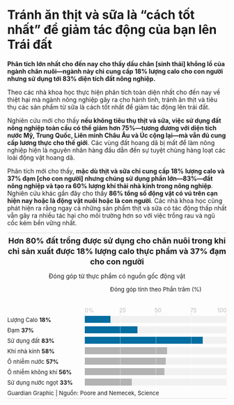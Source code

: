# Tránh ăn thịt và sữa là “cách tốt nhất” để giảm tác động của bạn lên Trái đất

**Phân tích lớn nhất cho đến nay cho thấy dấu chân [sinh thái] khổng lồ của ngành chăn nuôi&mdash;ngành này chỉ cung cấp 18% lượng calo cho con người nhưng sử dụng tới 83% diện tích đất nông nghiệp.**

Theo các nhà khoa học thực hiện phân tích toàn diện nhất cho đến nay về thiệt hại mà ngành nông nghiệp gây ra cho hành tinh, tránh ăn thịt và tiêu thụ các sản phẩm từ sữa là cách tốt nhất để giảm tác động lên trái đất.

Nghiên cứu mới cho thấy **nếu không tiêu thụ thịt và sữa, việc sử dụng đất nông nghiệp toàn cầu có thể giảm hơn 75%&mdash;tương đương với diện tích nước Mỹ, Trung Quốc, Liên minh Châu Âu và Úc cộng lại&mdash;mà vẫn đủ cung cấp lương thực cho thế giới**. Các vùng đất hoang dã bị mất để làm nông nghiệp hiện là nguyên nhân hàng đầu dẫn đến sự tuyệt chủng hàng loạt các loài động vật hoang dã.

Phân tích mới cho thấy, **mặc dù thịt và sữa chỉ cung cấp 18% lượng calo và 37% đạm [cho con người] nhưng chúng sử dụng phần lớn&mdash;83%&mdash;đất nông nghiệp và tạo ra 60% lượng khí thải nhà kính trong nông nghiệp**. Nghiên cứu khác gần đây cho thấy **86% tổng số động vật có vú trên cạn hiện nay hoặc là động vật nuôi hoặc là con người**. Các nhà khoa học cũng phát hiện ra rằng ngay cả những sản phẩm thịt và sữa có tác động thấp nhất vẫn gây ra nhiều tác hại cho môi trường hơn so với việc trồng rau và ngũ cốc kém bền vững nhất.

<div>
<html><head>
<meta http-equiv="content-type" content="text/html; charset=UTF-8">
    <meta charset="utf-8">
    <style>
      .f-bar {
        color: #f1f1f1; /* n-5 */
        text-align: right;
        line-height: 16px;
        min-width: 2px;
        white-space: nowrap;
        overflow-x: hidden;
      }
      /* html { -webkit-font-smoothing: antialiased; }
      .d-n { display: none; } */
      /* TOTHINK: style or inline */
      .graph {
        color: var(--md-default-fg-color--light); /*n-2*/
        font-size: 13px;
        -webkit-font-smoothing: antialiased;
        border-top: 1px solid rgb(220, 220, 220);
        border-bottom: 1px solid rgb(220, 220, 220);
        padding: 6px 0 4px 0;
      }
      .chart {
        position: relative;
      }
      .headline {
        color: var(--md-default-fg-color--light);
        font-size: 18px;
        line-height: 24px;
        margin-bottom: 12px;
      }
      .standfirst {
        font-size: 14px;
        line-height: 18px;
        margin-top: 12px;
        margin-bottom: 12px;
        font-weight: 400;
      }
      .legend {
        line-height: 18px;
        margin-bottom: 24px;
      }
      .legend-item {
        white-space: nowrap;
        display: inline-block;
        margin-right: 12px;
        position: relative;
      }
      .legend-color {
        position: absolute;
        top: 1px;
        display: inline-block;
        width: 6px;
        height: 12px;
        margin-right: 4px;
        border-radius: 2px;
      }
      .legend-label {
        margin-left: 10px;
      }
      .axis-x,
      .axis-y {
        color: #bdbdbd; /* n-3 */
      }
      .axis-top-text {
        white-space: nowrap;
      }
      .label {
        color: var(--md-default-fg-color--light);
        line-height: 18px;
        vertical-align: top;
      }
      .label-x {
        font-size: 12px;
      }
      .label-x span {
        word-break: break-word
      }
      /* end of TOTHINK */
      /* for iOS safari mobile */
      body { -webkit-text-size-adjust: 100%; }
    </style>
  </head>
    <body><div class="graph js-graph" style="width: 100%;"><header class="header"><div class="headline"><span data-offset-key="2pui6-0-0" style="font-weight: bold;"><span data-text="true">Hơn 80% đất trồng được sử dụng cho chăn nuôi trong khi chỉ sản xuất được 18% lượng calo thực phẩm và 37% đạm cho con người</span></span></div><div class="standfirst d-n"><span data-offset-key="e7oj8-0-0"><span data-text="true">Đóng góp từ thực phẩm có nguồn gốc động vật</span></span></div><div class="legend" style="margin-left: 178px;"><span data-offset-key="ccpfi-0-0"><span data-text="true">Đóng góp tính theo Phần trăm (%)</span></span></div></header><div data-id="bar100" data-res-y="true" class="chart js-chart" style="margin-top: 24px; margin-bottom: 0px; padding-bottom: 1px;"><!-- react-empty: 227 --><div class="axis-x" data-x-bottom="false" data-y-indent="0" data-l-indent="0" data-r-indent="0" style="position: absolute; top: -30px; right: 1px; width: calc(100% - 179px); margin-right: 0px;"><div class="axis-x-tick" style="position: absolute; top: 24px; left: calc(0% + 0px); width: 1px; height: 5px; background-color: rgb(220, 220, 220);"></div><div class="axis-x-tick" style="position: absolute; top: 24px; left: calc(25% + 0px); width: 1px; height: 5px; background-color: rgb(220, 220, 220);"></div><div class="axis-x-tick" style="position: absolute; top: 24px; left: calc(50% + 0px); width: 1px; height: 5px; background-color: rgb(220, 220, 220);"></div><div class="axis-x-tick" style="position: absolute; top: 24px; left: calc(75% + 0px); width: 1px; height: 5px; background-color: rgb(220, 220, 220);"></div><div class="axis-x-tick" style="position: absolute; top: 24px; left: calc(100% + 0px); width: 1px; height: 5px; background-color: rgb(220, 220, 220);"></div><div class="axis-x-text axis-top-text" style="position: absolute; top: 8px; left: 0px; width: 18px; line-height: 14px; padding-top: 2px; text-align: left; background-color: transparent;"><span data-offset-key="1dlvr-0-0"><span data-text="true">0%</span></span></div><div class="axis-x-text axis-top-text" style="position: absolute; top: 8px; left: 24.2396%; width: 16px; line-height: 14px; padding-top: 2px; text-align: center; background-color: transparent;"><span data-offset-key="q7vg-0-0"><span data-text="true">25</span></span></div><div class="axis-x-text axis-top-text" style="position: absolute; top: 8px; left: 49.3088%; width: 16px; line-height: 14px; padding-top: 2px; text-align: center; background-color: transparent;"><span data-offset-key="191te-0-0"><span data-text="true">50</span></span></div><div class="axis-x-text axis-top-text" style="position: absolute; top: 8px; left: 74.2857%; width: 16px; line-height: 14px; padding-top: 2px; text-align: center; background-color: transparent;"><span data-offset-key="dl0df-0-0"><span data-text="true">75</span></span></div><div class="axis-x-text axis-top-text" style="position: absolute; top: 8px; left: auto; width: 23px; line-height: 14px; padding-top: 2px; text-align: right; background-color: transparent; right: -1px;"><span data-offset-key="5igl-0-0"><span data-text="true">100</span></span></div></div><div class="canvas"><div class="row" style="height: 24px;"><div class="label" style="display: inline-block; width: 178px;"><span data-offset-key="8273e-0-0"><span data-text="true">Lượng Calo </span></span><span data-offset-key="8273e-0-1" style="font-weight: bold;"><span data-text="true">18%</span></span></div><div class="group" style="display: inline-block; width: calc(100% - 178px); position: relative;"><div class="grid" style="position: relative; margin-left: 0px; margin-right: 1px;"><div style="position: absolute; left: 0%; top: 0px; width: 1px; height: 20px; background-color: transparent;"></div><div style="position: absolute; left: 25%; top: 0px; width: 1px; height: 20px; background-color: rgba(255, 255, 255, 0.5);"></div><div style="position: absolute; left: 50%; top: 0px; width: 1px; height: 20px; background-color: rgba(255, 255, 255, 0.5);"></div><div style="position: absolute; left: 75%; top: 0px; width: 1px; height: 20px; background-color: rgba(255, 255, 255, 0.5);"></div><div style="position: absolute; left: 100%; top: 0px; width: 1px; height: 20px; background-color: transparent;"></div></div><div class="bars" style="height: 16px; margin-bottom: 8px; background-color: rgb(241, 241, 241);"><div class="bar f-bar b00 c-d c0" title="18%" contenteditable="false" style="width: 18%; height: 16px; background-color: rgb(4, 109, 161); margin-bottom: 0px;"></div></div></div></div><div class="row" style="height: 24px;"><div class="label" style="display: inline-block; width: 178px;"><span data-offset-key="2isnn-0-0"><span data-text="true">Đạm </span></span><span data-offset-key="2isnn-0-1" style="font-weight: bold;"><span data-text="true">37%</span></span></div><div class="group" style="display: inline-block; width: calc(100% - 178px); position: relative;"><div class="grid" style="position: relative; margin-left: 0px; margin-right: 1px;"><div style="position: absolute; left: 0%; top: 0px; width: 1px; height: 20px; background-color: transparent;"></div><div style="position: absolute; left: 25%; top: 0px; width: 1px; height: 20px; background-color: rgba(255, 255, 255, 0.5);"></div><div style="position: absolute; left: 50%; top: 0px; width: 1px; height: 20px; background-color: rgba(255, 255, 255, 0.5);"></div><div style="position: absolute; left: 75%; top: 0px; width: 1px; height: 20px; background-color: rgba(255, 255, 255, 0.5);"></div><div style="position: absolute; left: 100%; top: 0px; width: 1px; height: 20px; background-color: transparent;"></div></div><div class="bars" style="height: 16px; margin-bottom: 8px; background-color: rgb(241, 241, 241);"><div class="bar f-bar b10 c-d c1" title="37%" contenteditable="false" style="width: 37%; height: 16px; background-color: rgb(4, 109, 161); margin-bottom: 0px;"></div></div></div></div><div class="row" style="height: 24px;"><div class="label" style="display: inline-block; width: 178px;"><span data-offset-key="abv2t-0-0"><span data-text="true">Sử dụng đất </span></span><span data-offset-key="abv2t-0-1" style="font-weight: bold;"><span data-text="true">83%</span></span></div><div class="group" style="display: inline-block; width: calc(100% - 178px); position: relative;"><div class="grid" style="position: relative; margin-left: 0px; margin-right: 1px;"><div style="position: absolute; left: 0%; top: 0px; width: 1px; height: 20px; background-color: transparent;"></div><div style="position: absolute; left: 25%; top: 0px; width: 1px; height: 20px; background-color: rgba(255, 255, 255, 0.5);"></div><div style="position: absolute; left: 50%; top: 0px; width: 1px; height: 20px; background-color: rgba(255, 255, 255, 0.5);"></div><div style="position: absolute; left: 75%; top: 0px; width: 1px; height: 20px; background-color: rgba(255, 255, 255, 0.5);"></div><div style="position: absolute; left: 100%; top: 0px; width: 1px; height: 20px; background-color: transparent;"></div></div><div class="bars" style="height: 16px; margin-bottom: 8px; background-color: rgb(241, 241, 241);"><div class="bar f-bar b20 c-d c2" title="83%" contenteditable="false" style="width: 83%; height: 16px; background-color: rgb(4, 109, 161); margin-bottom: 0px;"></div></div></div></div><div class="row" style="height: 24px;"><div class="label" style="display: inline-block; width: 178px;"><span data-offset-key="amt04-0-0"><span data-text="true">Khí nhà kính </span></span><span data-offset-key="amt04-0-1" style="font-weight: bold;"><span data-text="true">58%</span></span></div><div class="group" style="display: inline-block; width: calc(100% - 178px); position: relative;"><div class="grid" style="position: relative; margin-left: 0px; margin-right: 1px;"><div style="position: absolute; left: 0%; top: 0px; width: 1px; height: 20px; background-color: transparent;"></div><div style="position: absolute; left: 25%; top: 0px; width: 1px; height: 20px; background-color: rgba(255, 255, 255, 0.5);"></div><div style="position: absolute; left: 50%; top: 0px; width: 1px; height: 20px; background-color: rgba(255, 255, 255, 0.5);"></div><div style="position: absolute; left: 75%; top: 0px; width: 1px; height: 20px; background-color: rgba(255, 255, 255, 0.5);"></div><div style="position: absolute; left: 100%; top: 0px; width: 1px; height: 20px; background-color: transparent;"></div></div><div class="bars" style="height: 16px; margin-bottom: 8px; background-color: rgb(241, 241, 241);"><div class="bar f-bar b30 c-d c3" title="58%" contenteditable="false" style="width: 58%; height: 16px; background-color: rgb(179, 179, 180); margin-bottom: 0px;"></div></div></div></div><div class="row" style="height: 24px;"><div class="label" style="display: inline-block; width: 178px;"><span data-offset-key="91lpb-0-0"><span data-text="true">Ô nhiễm nước </span></span><span data-offset-key="91lpb-0-1" style="font-weight: bold;"><span data-text="true">57%</span></span></div><div class="group" style="display: inline-block; width: calc(100% - 178px); position: relative;"><div class="grid" style="position: relative; margin-left: 0px; margin-right: 1px;"><div style="position: absolute; left: 0%; top: 0px; width: 1px; height: 20px; background-color: transparent;"></div><div style="position: absolute; left: 25%; top: 0px; width: 1px; height: 20px; background-color: rgba(255, 255, 255, 0.5);"></div><div style="position: absolute; left: 50%; top: 0px; width: 1px; height: 20px; background-color: rgba(255, 255, 255, 0.5);"></div><div style="position: absolute; left: 75%; top: 0px; width: 1px; height: 20px; background-color: rgba(255, 255, 255, 0.5);"></div><div style="position: absolute; left: 100%; top: 0px; width: 1px; height: 20px; background-color: transparent;"></div></div><div class="bars" style="height: 16px; margin-bottom: 8px; background-color: rgb(241, 241, 241);"><div class="bar f-bar b40 c-d c4" title="57%" contenteditable="false" style="width: 57%; height: 16px; background-color: rgb(179, 179, 180); margin-bottom: 0px;"></div></div></div></div><div class="row" style="height: 24px;"><div class="label" style="display: inline-block; width: 178px;"><span data-offset-key="frvtf-0-0"><span data-text="true">Ô nhiễm không khí </span></span><span data-offset-key="frvtf-0-1" style="font-weight: bold;"><span data-text="true">56%</span></span></div><div class="group" style="display: inline-block; width: calc(100% - 178px); position: relative;"><div class="grid" style="position: relative; margin-left: 0px; margin-right: 1px;"><div style="position: absolute; left: 0%; top: 0px; width: 1px; height: 20px; background-color: transparent;"></div><div style="position: absolute; left: 25%; top: 0px; width: 1px; height: 20px; background-color: rgba(255, 255, 255, 0.5);"></div><div style="position: absolute; left: 50%; top: 0px; width: 1px; height: 20px; background-color: rgba(255, 255, 255, 0.5);"></div><div style="position: absolute; left: 75%; top: 0px; width: 1px; height: 20px; background-color: rgba(255, 255, 255, 0.5);"></div><div style="position: absolute; left: 100%; top: 0px; width: 1px; height: 20px; background-color: transparent;"></div></div><div class="bars" style="height: 16px; margin-bottom: 8px; background-color: rgb(241, 241, 241);"><div class="bar f-bar b50 c-d c5" title="56%" contenteditable="false" style="width: 56%; height: 16px; background-color: rgb(179, 179, 180); margin-bottom: 0px;"></div></div></div></div><div class="row" style="height: 24px;"><div class="label" style="display: inline-block; width: 178px;"><span data-offset-key="qd2h-0-0"><span data-text="true">Sử dụng nước ngọt </span></span><span data-offset-key="qd2h-0-1" style="font-weight: bold;"><span data-text="true">33%</span></span></div><div class="group" style="display: inline-block; width: calc(100% - 178px); position: relative;"><div class="grid" style="position: relative; margin-left: 0px; margin-right: 1px;"><div style="position: absolute; left: 0%; top: 0px; width: 1px; height: 20px; background-color: transparent;"></div><div style="position: absolute; left: 25%; top: 0px; width: 1px; height: 20px; background-color: rgba(255, 255, 255, 0.5);"></div><div style="position: absolute; left: 50%; top: 0px; width: 1px; height: 20px; background-color: rgba(255, 255, 255, 0.5);"></div><div style="position: absolute; left: 75%; top: 0px; width: 1px; height: 20px; background-color: rgba(255, 255, 255, 0.5);"></div><div style="position: absolute; left: 100%; top: 0px; width: 1px; height: 20px; background-color: transparent;"></div></div><div class="bars" style="height: 16px; margin-bottom: 8px; background-color: rgb(241, 241, 241);"><div class="bar f-bar b60 c-d c6" title="33%" contenteditable="false" style="width: 33%; height: 16px; background-color: rgb(179, 179, 180); margin-bottom: 0px;"></div></div></div></div></div><!-- react-empty: 385 --></div><footer class=""><span data-offset-key="6uc6u-0-0"><span data-text="true">Guardian Graphic | Nguồn: Poore and Nemecek, Science</span></span></footer><span class="test js-test-res"></span></div>
    <script>
      var elChart = document.querySelector(".js-chart")
      var elAxisX = document.querySelector(".axis-x")
      var elsText = elAxisX ? elAxisX.querySelectorAll(".axis-x-text") : []
      var indentL = elAxisX ? parseInt(elAxisX.dataset.lIndent, 10) : 0
      var extendR = elAxisX ? parseInt(elAxisX.dataset.rIndent, 10) : 0
      var isBarBased = elChart.getAttribute("data-id").toLowerCase().indexOf("bar") > -1
      // responsive
      function responsive() {
        updateYLabelWidths()      // 3
        updateXAxisTextPosition() // 4
        updateChartHeight()       // 5
      }
      responsive()
      // handle event
      var timeout = null
      window.addEventListener('resize', function(evt) {
        if (timeout) window.clearTimeout(timeout)
        timeout = window.setTimeout(function() {
          responsive()
          timeout = null
        }, 200)
      });
      function updateYLabelWidths() {
        if (elChart.getAttribute("data-res-y") === "false") return
    
        const elRows = [...elChart.querySelectorAll(".row")]
        const elGroups = [...elChart.querySelectorAll(".group")]
        const elLegend = document.querySelector(".legend")
        const labelWidth = elChart.querySelector(".label").offsetWidth
        const chartWidth = elChart.offsetWidth
        const isInline = labelWidth <= chartWidth/3

        elRows.forEach(el => {
          el.style.height = isInline ? "24px" : "auto"
        })
        elGroups.forEach(el => {
          el.style.width = isInline ? "calc(" + 100 + "% - " + labelWidth + "px)" : "100%"
          el.style.display = isInline ? "inline-block" : "block"
        })

        elAxisX.style.width = "calc(100% - " + ((isInline ? labelWidth : 0) + indentL + extendR + 1) + "px)"
        elLegend.style.marginLeft = isInline ? labelWidth + "px" : 0
      }

      /* 4. x axis text position update */
      function updateXAxisTextPosition() {
        if (!elAxisX) return

        var elsTick = elAxisX.querySelectorAll(".axis-x-tick")
        var elTest = document.querySelector(".js-test-res")

        // a. default width / left
        var axisXWidth = elAxisX.offsetWidth
        var maxWidth = elsTick[1].offsetLeft - elsTick[0].offsetLeft
        var txtWidths = [].slice.call(elsText).map((el, i) => {
          elTest.textContent = el.textContent
          var txtWidth = elTest.offsetWidth + 2
          var resWidth = Math.min(txtWidth, maxWidth)
          el.style.width = resWidth + "px"
          el.style.left = (elsTick[i].offsetLeft - resWidth / 2) * 100 / axisXWidth + "%"
          el.style.textAlign = "center"
          return txtWidth
        })
        elTest.textContent = ""

        // b. adjust width if multi lines
        var isMultiLine = txtWidths.find(w => w > maxWidth)
        if (isMultiLine) {
          [].slice.call(elsText).forEach((el, i) => {
            var txtWidth = el.querySelector("span").offsetWidth + 1
            var resWidth = Math.min(txtWidth, maxWidth)
            el.style.width = resWidth + "px"
            el.style.left = (elsTick[i].offsetLeft - resWidth / 2) * 100 / axisXWidth + "%"
          })
        }

        // c. adjust two ends if out of frame
        var iLast = elsTick.length - 1
        var indent = parseInt(elAxisX.dataset.yIndent, 10) + indentL
        var textStrLeft = (indent + elsTick[0].offsetLeft) - elsText[0].offsetWidth / 2
        var textEndRight = (axisXWidth + extendR - elsTick[iLast].offsetLeft) - elsText[iLast].offsetWidth / 2
        if (textStrLeft < 0) {
          elsText[0].style.left = ((isBarBased ? 0 : 1) - indent) + "px"
          elsText[0].style.textAlign = "left"
        }
        if (textEndRight < 0) {
          elsText[iLast].style.left = "auto"
          elsText[iLast].style.right = (-1) - extendR + "px"
          elsText[iLast].style.textAlign = "right"
        }
      }

      /* chart height update */
      function updateChartHeight() {
        var elsLabel = document.querySelectorAll(".label-x .label")
        var isAxisXBottom = elAxisX ? (elAxisX.dataset.xBottom==="true") : false
        if (isAxisXBottom || elsLabel.length > 0) {
          var elsAll = [].slice.call(elsText).concat([].slice.call(elsLabel))
          var heights = elsAll.map(el => Math.ceil(el.offsetHeight))
          var maxHeight = Math.max.apply(null, heights)
          elChart.style.marginBottom = (maxHeight + 14) + "px"
        }
      }
    </script>
</body></html>
</div>

Nghiên cứu được công bố trên tạp chí Science đã tạo ra một bộ dữ liệu khổng lồ dựa trên gần 40.000 trang trại ở 119 quốc gia và bao gồm 40 sản phẩm thực phẩm chiếm 90% tổng lượng thức ăn được tiêu thụ. Nó đã đánh giá tác động đầy đủ của những loại thực phẩm này, từ trang trại đến bàn ăn, đối với việc sử dụng đất, phát thải gây biến đổi khí hậu, sử dụng nước ngọt và ô nhiễm nước (hiện tượng **phì dưỡng**, *eutrophication*) và **axit hóa** (*acidification*) đất.

Joseph Poore, tại Đại học Oxford, Vương quốc Anh, người đứng đầu nghiên cứu cho biết: “Chế độ ăn thuần thực vật có lẽ là cách tốt nhất để giảm tác động của bạn lên hành tinh Trái đất, [thông qua] không chỉ khí nhà kính mà còn cả [vấn đề] axit hóa toàn cầu, hiện tượng phì dưỡng, việc sử dụng đất và nước”. Ông nói: “Điều này [có tác động] lớn hơn nhiều so với việc cắt giảm các chuyến bay hay mua một chiếc ô tô điện”, vì những việc trên chỉ làm giảm lượng khí thải nhà kính.

“Nông nghiệp là một lĩnh vực có đầy đủ các vấn đề về môi trường”, ông nói. “Thực sự các sản phẩm từ động vật là nguyên nhân gây ra rất nhiều vấn đề trong số này. Tránh tiêu thụ các sản phẩm từ động vật mang lại lợi ích môi trường tốt hơn nhiều so với việc cố gắng mua thịt và sữa [được sản xuất] bền vững”.

Phân tích cũng cho thấy sự khác biệt lớn giữa các cách khác nhau để sản xuất cùng một loại thực phẩm. Ví dụ, bò thịt được nuôi trên đất bị phá rừng thải ra lượng khí nhà kính nhiều hơn 12 lần và sử dụng đất nhiều hơn 50 lần so với chăn thả trên đồng cỏ tự nhiên trù phú. Mặc dù vậy, việc so sánh thịt bò với đạm thực vật như đậu Hà Lan đã chỉ ra rất rõ ràng, ngay cả loại thịt bò có tác động thấp nhất cũng chịu trách nhiệm thải ra lượng khí nhà kính nhiều gấp 6 lần và sử dụng diện tích đất nhiều hơn gấp 36 lần.

<div>
<html><head>
<meta http-equiv="content-type" content="text/html; charset=UTF-8">
    <meta charset="utf-8">
    <style>
      .f-bar {
        color: #f1f1f1; /* n-5 */
        text-align: right;
        line-height: 16px;
        min-width: 2px;
        white-space: nowrap;
        overflow-x: hidden;
      }
      /* html { -webkit-font-smoothing: antialiased; }
      .d-n { display: none; } */
      /* TOTHINK: style or inline */
      .graph {
        color: var(--md-default-fg-color--light); /*n-2*/
        font-size: 13px;
        -webkit-font-smoothing: antialiased;
        border-top: 1px solid rgb(220, 220, 220);
        border-bottom: 1px solid rgb(220, 220, 220);
        padding: 6px 0 4px 0;
      }
      .chart {
        position: relative;
      }
      .headline {
        color: var(--md-default-fg-color--light);
        font-size: 18px;
        line-height: 24px;
        margin-bottom: 12px;
      }
      .standfirst {
        font-size: 14px;
        line-height: 18px;
        margin-top: 12px;
        margin-bottom: 12px;
        font-weight: 400;
      }
      .legend {
        line-height: 18px;
        margin-bottom: 24px;
      }
      .legend-item {
        white-space: nowrap;
        display: inline-block;
        margin-right: 12px;
        position: relative;
      }
      .legend-color {
        position: absolute;
        top: 1px;
        display: inline-block;
        width: 6px;
        height: 12px;
        margin-right: 4px;
        border-radius: 2px;
      }
      .legend-label {
        margin-left: 10px;
      }
      .axis-x,
      .axis-y {
        color: #bdbdbd; /* n-3 */
      }
      .axis-top-text {
        white-space: nowrap;
      }
      .label {
        color: var(--md-default-fg-color--light);
        line-height: 18px;
        vertical-align: top;
      }
      .label-x {
        font-size: 12px;
      }
      .label-x span {
        word-break: break-word
      }
      /* end of TOTHINK */
      /* for iOS safari mobile */
      body { -webkit-text-size-adjust: 100%; }
    </style>
    </head>
    <body><div class="graph js-graph" style="width: 100%;"><header class="header"><div class="headline"><span data-offset-key="5gkr7-0-0" style="font-weight: bold;"><span data-text="true">Thịt bò tạo ra 105kg khí nhà kính trong khi đậu phụ sản sinh ít hơn 3,5kg trên mỗi 100g đạm</span></span></div><div class="standfirst d-n"><span data-offset-key="dgc3b-0-0"><span data-text="true">Phạm vi khí thải nhà kính khi sản xuất 100g (tính theo kg) đạm</span></span></div><div class="legend" style="margin-left: 131px;"><div class="legend-item"><span class="legend-color" style="background-color: rgb(179, 179, 180);"></span><span class="legend-label"><span data-offset-key="beamb-0-0"><span data-text="true">10% thấp nhất</span></span></span></div><div class="legend-item"><span class="legend-color" style="background-color: rgb(4, 109, 161);"></span><span class="legend-label"><span data-offset-key="qai0-0-0"><span data-text="true">90% các trường hợp</span></span></span></div></div></header><div data-id="onBarDiffDots" data-res-y="true" class="chart js-chart" style="margin-top: 24px; margin-bottom: 0px; padding-bottom: 1px;"><!-- react-empty: 517 --><div class="axis-x" data-x-bottom="false" data-y-indent="0" data-l-indent="5" data-r-indent="5" style="position: absolute; top: -30px; right: 1px; width: calc(100% - 142px); margin-right: 5px;"><div class="axis-x-tick" style="position: absolute; top: 24px; left: calc(18.82% + 0px); width: 1px; height: 5px; background-color: rgb(220, 220, 220);"></div><div class="axis-x-tick" style="position: absolute; top: 24px; left: calc(37.92% + 0px); width: 1px; height: 5px; background-color: rgb(220, 220, 220);"></div><div class="axis-x-tick" style="position: absolute; top: 24px; left: calc(57.02% + 0px); width: 1px; height: 5px; background-color: rgb(220, 220, 220);"></div><div class="axis-x-tick" style="position: absolute; top: 24px; left: calc(76.12% + 0px); width: 1px; height: 5px; background-color: rgb(220, 220, 220);"></div><div class="axis-x-tick" style="position: absolute; top: 24px; left: calc(95.22% + 0px); width: 1px; height: 5px; background-color: rgb(220, 220, 220);"></div><div class="axis-x-text axis-top-text" style="position: absolute; top: 8px; left: 18.021%; width: 17px; line-height: 14px; padding-top: 2px; text-align: center; background-color: transparent;"><span data-offset-key="4oo9a-0-0"><span data-text="true">20kg</span></span></div><div class="axis-x-text axis-top-text" style="position: absolute; top: 8px; left: 37.1415%; width: 17px; line-height: 14px; padding-top: 2px; text-align: center; background-color: transparent;"><span data-offset-key="3jkn2-0-0"><span data-text="true">40kg</span></span></div><div class="axis-x-text axis-top-text" style="position: absolute; top: 8px; left: 56.1663%; width: 17px; line-height: 14px; padding-top: 2px; text-align: center; background-color: transparent;"><span data-offset-key="d1gl-0-0"><span data-text="true">60kg</span></span></div><div class="axis-x-text axis-top-text" style="position: absolute; top: 8px; left: 75.2868%; width: 17px; line-height: 14px; padding-top: 2px; text-align: center; background-color: transparent;"><span data-offset-key="fkcr9-0-0"><span data-text="true">80kg</span></span></div><div class="axis-x-text axis-top-text" style="position: absolute; top: 8px; left: 93.9771%; width: 26px; line-height: 14px; padding-top: 2px; text-align: center; background-color: transparent;"><span data-offset-key="5p2em-0-0"><span data-text="true">100kg</span></span></div></div><div class="canvas"><div class="row" style="height: 24px;"><div class="label" style="display: inline-block; width: 131px;"><span data-offset-key="b8rn9-0-0"><span data-text="true">Thịt bò</span></span></div><div class="group" style="display: inline-block; width: calc(100% - 131px); position: relative;"><div class="grid" style="position: relative; margin-left: 5px; margin-right: 6px;"><div style="position: absolute; left: 18.82%; top: 0px; width: 1px; height: 20px; background-color: rgba(255, 255, 255, 0.5);"></div><div style="position: absolute; left: 37.92%; top: 0px; width: 1px; height: 20px; background-color: rgba(255, 255, 255, 0.5);"></div><div style="position: absolute; left: 57.02%; top: 0px; width: 1px; height: 20px; background-color: rgba(255, 255, 255, 0.5);"></div><div style="position: absolute; left: 76.12%; top: 0px; width: 1px; height: 20px; background-color: rgba(255, 255, 255, 0.5);"></div><div style="position: absolute; left: 95.22%; top: 0px; width: 1px; height: 20px; background-color: rgba(255, 255, 255, 0.5);"></div></div><div class="bars" style="margin-bottom: 8px; background-color: rgb(241, 241, 241);"><div class="shape" style="position: relative; height: 16px; margin-left: 5px; margin-right: 5px;"><div class="line cstick c-d" title="false" style="width: 81.1843%; height: 4px; position: absolute; top: 6px; left: 18.8157%; background-color: rgb(179, 179, 180);"></div><div class="dots" title="20" style="background-color: rgb(179, 179, 180); width: 10px; height: 10px; position: absolute; top: 3px; left: calc(18.8157% - 5px); border-radius: 5px;"></div><div class="dots" title="105" style="background-color: rgb(4, 109, 161); width: 10px; height: 10px; position: absolute; top: 3px; left: calc(100% - 5px); border-radius: 5px;"></div></div></div></div></div><div class="row" style="height: 24px;"><div class="label" style="display: inline-block; width: 131px;"><span data-offset-key="3vblg-0-0"><span data-text="true">Thịt giáp xác</span></span></div><div class="group" style="display: inline-block; width: calc(100% - 131px); position: relative;"><div class="grid" style="position: relative; margin-left: 5px; margin-right: 6px;"><div style="position: absolute; left: 18.82%; top: 0px; width: 1px; height: 20px; background-color: rgba(255, 255, 255, 0.5);"></div><div style="position: absolute; left: 37.92%; top: 0px; width: 1px; height: 20px; background-color: rgba(255, 255, 255, 0.5);"></div><div style="position: absolute; left: 57.02%; top: 0px; width: 1px; height: 20px; background-color: rgba(255, 255, 255, 0.5);"></div><div style="position: absolute; left: 76.12%; top: 0px; width: 1px; height: 20px; background-color: rgba(255, 255, 255, 0.5);"></div><div style="position: absolute; left: 95.22%; top: 0px; width: 1px; height: 20px; background-color: rgba(255, 255, 255, 0.5);"></div></div><div class="bars" style="margin-bottom: 8px; background-color: rgb(241, 241, 241);"><div class="shape" style="position: relative; height: 16px; margin-left: 5px; margin-right: 5px;"><div class="line cstick c-d" title="false" style="width: 28.2713%; height: 4px; position: absolute; top: 6px; left: 4.87106%; background-color: rgb(179, 179, 180);"></div><div class="dots" title="5.4" style="background-color: rgb(179, 179, 180); width: 10px; height: 10px; position: absolute; top: 3px; left: calc(4.87106% - 5px); border-radius: 5px;"></div><div class="dots" title="35" style="background-color: rgb(4, 109, 161); width: 10px; height: 10px; position: absolute; top: 3px; left: calc(33.1423% - 5px); border-radius: 5px;"></div></div></div></div></div><div class="row" style="height: 24px;"><div class="label" style="display: inline-block; width: 131px;"><span data-offset-key="355u2-0-0"><span data-text="true">Thịt Cừu</span></span></div><div class="group" style="display: inline-block; width: calc(100% - 131px); position: relative;"><div class="grid" style="position: relative; margin-left: 5px; margin-right: 6px;"><div style="position: absolute; left: 18.82%; top: 0px; width: 1px; height: 20px; background-color: rgba(255, 255, 255, 0.5);"></div><div style="position: absolute; left: 37.92%; top: 0px; width: 1px; height: 20px; background-color: rgba(255, 255, 255, 0.5);"></div><div style="position: absolute; left: 57.02%; top: 0px; width: 1px; height: 20px; background-color: rgba(255, 255, 255, 0.5);"></div><div style="position: absolute; left: 76.12%; top: 0px; width: 1px; height: 20px; background-color: rgba(255, 255, 255, 0.5);"></div><div style="position: absolute; left: 95.22%; top: 0px; width: 1px; height: 20px; background-color: rgba(255, 255, 255, 0.5);"></div></div><div class="bars" style="margin-bottom: 8px; background-color: rgb(241, 241, 241);"><div class="shape" style="position: relative; height: 16px; margin-left: 5px; margin-right: 5px;"><div class="line cstick c-d" title="false" style="width: 14.3266%; height: 4px; position: absolute; top: 6px; left: 11.1748%; background-color: rgb(179, 179, 180);"></div><div class="dots" title="12" style="background-color: rgb(179, 179, 180); width: 10px; height: 10px; position: absolute; top: 3px; left: calc(11.1748% - 5px); border-radius: 5px;"></div><div class="dots" title="27" style="background-color: rgb(4, 109, 161); width: 10px; height: 10px; position: absolute; top: 3px; left: calc(25.5014% - 5px); border-radius: 5px;"></div></div></div></div></div><div class="row" style="height: 24px;"><div class="label" style="display: inline-block; width: 131px;"><span data-offset-key="1lfm1-0-0"><span data-text="true">Bò sữa</span></span></div><div class="group" style="display: inline-block; width: calc(100% - 131px); position: relative;"><div class="grid" style="position: relative; margin-left: 5px; margin-right: 6px;"><div style="position: absolute; left: 18.82%; top: 0px; width: 1px; height: 20px; background-color: rgba(255, 255, 255, 0.5);"></div><div style="position: absolute; left: 37.92%; top: 0px; width: 1px; height: 20px; background-color: rgba(255, 255, 255, 0.5);"></div><div style="position: absolute; left: 57.02%; top: 0px; width: 1px; height: 20px; background-color: rgba(255, 255, 255, 0.5);"></div><div style="position: absolute; left: 76.12%; top: 0px; width: 1px; height: 20px; background-color: rgba(255, 255, 255, 0.5);"></div><div style="position: absolute; left: 95.22%; top: 0px; width: 1px; height: 20px; background-color: rgba(255, 255, 255, 0.5);"></div></div><div class="bars" style="margin-bottom: 8px; background-color: rgb(241, 241, 241);"><div class="shape" style="position: relative; height: 16px; margin-left: 5px; margin-right: 5px;"><div class="line cstick c-d" title="false" style="width: 16.1414%; height: 4px; position: absolute; top: 6px; left: 8.40497%; background-color: rgb(179, 179, 180);"></div><div class="dots" title="9.1" style="background-color: rgb(179, 179, 180); width: 10px; height: 10px; position: absolute; top: 3px; left: calc(8.40497% - 5px); border-radius: 5px;"></div><div class="dots" title="26" style="background-color: rgb(4, 109, 161); width: 10px; height: 10px; position: absolute; top: 3px; left: calc(24.5463% - 5px); border-radius: 5px;"></div></div></div></div></div><div class="row" style="height: 24px;"><div class="label" style="display: inline-block; width: 131px;"><span data-offset-key="aq6ku-0-0"><span data-text="true">Pho-mát</span></span></div><div class="group" style="display: inline-block; width: calc(100% - 131px); position: relative;"><div class="grid" style="position: relative; margin-left: 5px; margin-right: 6px;"><div style="position: absolute; left: 18.82%; top: 0px; width: 1px; height: 20px; background-color: rgba(255, 255, 255, 0.5);"></div><div style="position: absolute; left: 37.92%; top: 0px; width: 1px; height: 20px; background-color: rgba(255, 255, 255, 0.5);"></div><div style="position: absolute; left: 57.02%; top: 0px; width: 1px; height: 20px; background-color: rgba(255, 255, 255, 0.5);"></div><div style="position: absolute; left: 76.12%; top: 0px; width: 1px; height: 20px; background-color: rgba(255, 255, 255, 0.5);"></div><div style="position: absolute; left: 95.22%; top: 0px; width: 1px; height: 20px; background-color: rgba(255, 255, 255, 0.5);"></div></div><div class="bars" style="margin-bottom: 8px; background-color: rgb(241, 241, 241);"><div class="shape" style="position: relative; height: 16px; margin-left: 5px; margin-right: 5px;"><div class="line cstick c-d" title="false" style="width: 12.5119%; height: 4px; position: absolute; top: 6px; left: 4.39351%; background-color: rgb(179, 179, 180);"></div><div class="dots" title="4.9" style="background-color: rgb(179, 179, 180); width: 10px; height: 10px; position: absolute; top: 3px; left: calc(4.39351% - 5px); border-radius: 5px;"></div><div class="dots" title="18" style="background-color: rgb(4, 109, 161); width: 10px; height: 10px; position: absolute; top: 3px; left: calc(16.9054% - 5px); border-radius: 5px;"></div></div></div></div></div><div class="row" style="height: 24px;"><div class="label" style="display: inline-block; width: 131px;"><span data-offset-key="ahqn7-0-0"><span data-text="true">Thịt lợn</span></span></div><div class="group" style="display: inline-block; width: calc(100% - 131px); position: relative;"><div class="grid" style="position: relative; margin-left: 5px; margin-right: 6px;"><div style="position: absolute; left: 18.82%; top: 0px; width: 1px; height: 20px; background-color: rgba(255, 255, 255, 0.5);"></div><div style="position: absolute; left: 37.92%; top: 0px; width: 1px; height: 20px; background-color: rgba(255, 255, 255, 0.5);"></div><div style="position: absolute; left: 57.02%; top: 0px; width: 1px; height: 20px; background-color: rgba(255, 255, 255, 0.5);"></div><div style="position: absolute; left: 76.12%; top: 0px; width: 1px; height: 20px; background-color: rgba(255, 255, 255, 0.5);"></div><div style="position: absolute; left: 95.22%; top: 0px; width: 1px; height: 20px; background-color: rgba(255, 255, 255, 0.5);"></div></div><div class="bars" style="margin-bottom: 8px; background-color: rgb(241, 241, 241);"><div class="shape" style="position: relative; height: 16px; margin-left: 5px; margin-right: 5px;"><div class="line cstick c-d" title="false" style="width: 8.97803%; height: 4px; position: absolute; top: 6px; left: 4.10697%; background-color: rgb(179, 179, 180);"></div><div class="dots" title="4.6" style="background-color: rgb(179, 179, 180); width: 10px; height: 10px; position: absolute; top: 3px; left: calc(4.10697% - 5px); border-radius: 5px;"></div><div class="dots" title="14" style="background-color: rgb(4, 109, 161); width: 10px; height: 10px; position: absolute; top: 3px; left: calc(13.085% - 5px); border-radius: 5px;"></div></div></div></div></div><div class="row" style="height: 24px;"><div class="label" style="display: inline-block; width: 131px;"><span data-offset-key="336aj-0-0"><span data-text="true">Thịt gà</span></span></div><div class="group" style="display: inline-block; width: calc(100% - 131px); position: relative;"><div class="grid" style="position: relative; margin-left: 5px; margin-right: 6px;"><div style="position: absolute; left: 18.82%; top: 0px; width: 1px; height: 20px; background-color: rgba(255, 255, 255, 0.5);"></div><div style="position: absolute; left: 37.92%; top: 0px; width: 1px; height: 20px; background-color: rgba(255, 255, 255, 0.5);"></div><div style="position: absolute; left: 57.02%; top: 0px; width: 1px; height: 20px; background-color: rgba(255, 255, 255, 0.5);"></div><div style="position: absolute; left: 76.12%; top: 0px; width: 1px; height: 20px; background-color: rgba(255, 255, 255, 0.5);"></div><div style="position: absolute; left: 95.22%; top: 0px; width: 1px; height: 20px; background-color: rgba(255, 255, 255, 0.5);"></div></div><div class="bars" style="margin-bottom: 8px; background-color: rgb(241, 241, 241);"><div class="shape" style="position: relative; height: 16px; margin-left: 5px; margin-right: 5px;"><div class="line cstick c-d" title="false" style="width: 9.16905%; height: 4px; position: absolute; top: 6px; left: 2.00573%; background-color: rgb(179, 179, 180);"></div><div class="dots" title="2.4" style="background-color: rgb(179, 179, 180); width: 10px; height: 10px; position: absolute; top: 3px; left: calc(2.00573% - 5px); border-radius: 5px;"></div><div class="dots" title="12" style="background-color: rgb(4, 109, 161); width: 10px; height: 10px; position: absolute; top: 3px; left: calc(11.1748% - 5px); border-radius: 5px;"></div></div></div></div></div><div class="row" style="height: 24px;"><div class="label" style="display: inline-block; width: 131px;"><span data-offset-key="f3u2h-0-0"><span data-text="true">Cá (nuôi)</span></span></div><div class="group" style="display: inline-block; width: calc(100% - 131px); position: relative;"><div class="grid" style="position: relative; margin-left: 5px; margin-right: 6px;"><div style="position: absolute; left: 18.82%; top: 0px; width: 1px; height: 20px; background-color: rgba(255, 255, 255, 0.5);"></div><div style="position: absolute; left: 37.92%; top: 0px; width: 1px; height: 20px; background-color: rgba(255, 255, 255, 0.5);"></div><div style="position: absolute; left: 57.02%; top: 0px; width: 1px; height: 20px; background-color: rgba(255, 255, 255, 0.5);"></div><div style="position: absolute; left: 76.12%; top: 0px; width: 1px; height: 20px; background-color: rgba(255, 255, 255, 0.5);"></div><div style="position: absolute; left: 95.22%; top: 0px; width: 1px; height: 20px; background-color: rgba(255, 255, 255, 0.5);"></div></div><div class="bars" style="margin-bottom: 8px; background-color: rgb(241, 241, 241);"><div class="shape" style="position: relative; height: 16px; margin-left: 5px; margin-right: 5px;"><div class="line cstick c-d" title="false" style="width: 9.07354%; height: 4px; position: absolute; top: 6px; left: 2.10124%; background-color: rgb(179, 179, 180);"></div><div class="dots" title="2.5" style="background-color: rgb(179, 179, 180); width: 10px; height: 10px; position: absolute; top: 3px; left: calc(2.10124% - 5px); border-radius: 5px;"></div><div class="dots" title="12" style="background-color: rgb(4, 109, 161); width: 10px; height: 10px; position: absolute; top: 3px; left: calc(11.1748% - 5px); border-radius: 5px;"></div></div></div></div></div><div class="row" style="height: 24px;"><div class="label" style="display: inline-block; width: 131px;"><span data-offset-key="dtsc1-0-0"><span data-text="true">Trứng</span></span></div><div class="group" style="display: inline-block; width: calc(100% - 131px); position: relative;"><div class="grid" style="position: relative; margin-left: 5px; margin-right: 6px;"><div style="position: absolute; left: 18.82%; top: 0px; width: 1px; height: 20px; background-color: rgba(255, 255, 255, 0.5);"></div><div style="position: absolute; left: 37.92%; top: 0px; width: 1px; height: 20px; background-color: rgba(255, 255, 255, 0.5);"></div><div style="position: absolute; left: 57.02%; top: 0px; width: 1px; height: 20px; background-color: rgba(255, 255, 255, 0.5);"></div><div style="position: absolute; left: 76.12%; top: 0px; width: 1px; height: 20px; background-color: rgba(255, 255, 255, 0.5);"></div><div style="position: absolute; left: 95.22%; top: 0px; width: 1px; height: 20px; background-color: rgba(255, 255, 255, 0.5);"></div></div><div class="bars" style="margin-bottom: 8px; background-color: rgb(241, 241, 241);"><div class="shape" style="position: relative; height: 16px; margin-left: 5px; margin-right: 5px;"><div class="line cstick c-d" title="false" style="width: 4.77555%; height: 4px; position: absolute; top: 6px; left: 2.19675%; background-color: rgb(179, 179, 180);"></div><div class="dots" title="2.6" style="background-color: rgb(179, 179, 180); width: 10px; height: 10px; position: absolute; top: 3px; left: calc(2.19675% - 5px); border-radius: 5px;"></div><div class="dots" title="7.6" style="background-color: rgb(4, 109, 161); width: 10px; height: 10px; position: absolute; top: 3px; left: calc(6.9723% - 5px); border-radius: 5px;"></div></div></div></div></div><div class="row" style="height: 24px;"><div class="label" style="display: inline-block; width: 131px;"><span data-offset-key="4ldi6-0-0"><span data-text="true">Đậu phụ</span></span></div><div class="group" style="display: inline-block; width: calc(100% - 131px); position: relative;"><div class="grid" style="position: relative; margin-left: 5px; margin-right: 6px;"><div style="position: absolute; left: 18.82%; top: 0px; width: 1px; height: 20px; background-color: rgba(255, 255, 255, 0.5);"></div><div style="position: absolute; left: 37.92%; top: 0px; width: 1px; height: 20px; background-color: rgba(255, 255, 255, 0.5);"></div><div style="position: absolute; left: 57.02%; top: 0px; width: 1px; height: 20px; background-color: rgba(255, 255, 255, 0.5);"></div><div style="position: absolute; left: 76.12%; top: 0px; width: 1px; height: 20px; background-color: rgba(255, 255, 255, 0.5);"></div><div style="position: absolute; left: 95.22%; top: 0px; width: 1px; height: 20px; background-color: rgba(255, 255, 255, 0.5);"></div></div><div class="bars" style="margin-bottom: 8px; background-color: rgb(241, 241, 241);"><div class="shape" style="position: relative; height: 16px; margin-left: 5px; margin-right: 5px;"><div class="line cstick c-d" title="false" style="width: 2.38777%; height: 4px; position: absolute; top: 6px; left: 0.668577%; background-color: rgb(179, 179, 180);"></div><div class="dots" title="1" style="background-color: rgb(179, 179, 180); width: 10px; height: 10px; position: absolute; top: 3px; left: calc(0.668577% - 5px); border-radius: 5px;"></div><div class="dots" title="3.5" style="background-color: rgb(4, 109, 161); width: 10px; height: 10px; position: absolute; top: 3px; left: calc(3.05635% - 5px); border-radius: 5px;"></div></div></div></div></div><div class="row" style="height: 24px;"><div class="label" style="display: inline-block; width: 131px;"><span data-offset-key="do7i5-0-0"><span data-text="true">Quả hạch</span></span></div><div class="group" style="display: inline-block; width: calc(100% - 131px); position: relative;"><div class="grid" style="position: relative; margin-left: 5px; margin-right: 6px;"><div style="position: absolute; left: 18.82%; top: 0px; width: 1px; height: 20px; background-color: rgba(255, 255, 255, 0.5);"></div><div style="position: absolute; left: 37.92%; top: 0px; width: 1px; height: 20px; background-color: rgba(255, 255, 255, 0.5);"></div><div style="position: absolute; left: 57.02%; top: 0px; width: 1px; height: 20px; background-color: rgba(255, 255, 255, 0.5);"></div><div style="position: absolute; left: 76.12%; top: 0px; width: 1px; height: 20px; background-color: rgba(255, 255, 255, 0.5);"></div><div style="position: absolute; left: 95.22%; top: 0px; width: 1px; height: 20px; background-color: rgba(255, 255, 255, 0.5);"></div></div><div class="bars" style="margin-bottom: 8px; background-color: rgb(241, 241, 241);"><div class="shape" style="position: relative; height: 16px; margin-left: 5px; margin-right: 5px;"><div class="line cstick c-d" title="false" style="width: 0.191022%; height: 4px; position: absolute; top: 6px; left: 1.81471%; background-color: rgb(179, 179, 180);"></div><div class="dots" title="2.2" style="background-color: rgb(179, 179, 180); width: 10px; height: 10px; position: absolute; top: 3px; left: calc(1.81471% - 5px); border-radius: 5px;"></div><div class="dots" title="2.4" style="background-color: rgb(4, 109, 161); width: 10px; height: 10px; position: absolute; top: 3px; left: calc(2.00573% - 5px); border-radius: 5px;"></div></div></div></div></div><div class="row" style="height: 24px;"><div class="label" style="display: inline-block; width: 131px;"><span data-offset-key="8nnq2-0-0"><span data-text="true">Lạc</span></span></div><div class="group" style="display: inline-block; width: calc(100% - 131px); position: relative;"><div class="grid" style="position: relative; margin-left: 5px; margin-right: 6px;"><div style="position: absolute; left: 18.82%; top: 0px; width: 1px; height: 20px; background-color: rgba(255, 255, 255, 0.5);"></div><div style="position: absolute; left: 37.92%; top: 0px; width: 1px; height: 20px; background-color: rgba(255, 255, 255, 0.5);"></div><div style="position: absolute; left: 57.02%; top: 0px; width: 1px; height: 20px; background-color: rgba(255, 255, 255, 0.5);"></div><div style="position: absolute; left: 76.12%; top: 0px; width: 1px; height: 20px; background-color: rgba(255, 255, 255, 0.5);"></div><div style="position: absolute; left: 95.22%; top: 0px; width: 1px; height: 20px; background-color: rgba(255, 255, 255, 0.5);"></div></div><div class="bars" style="margin-bottom: 8px; background-color: rgb(241, 241, 241);"><div class="shape" style="position: relative; height: 16px; margin-left: 5px; margin-right: 5px;"><div class="line cstick c-d" title="false" style="width: 1.52818%; height: 4px; position: absolute; top: 6px; left: 0.286533%; background-color: rgb(179, 179, 180);"></div><div class="dots" title="0.6" style="background-color: rgb(179, 179, 180); width: 10px; height: 10px; position: absolute; top: 3px; left: calc(0.286533% - 5px); border-radius: 5px;"></div><div class="dots" title="2.2" style="background-color: rgb(4, 109, 161); width: 10px; height: 10px; position: absolute; top: 3px; left: calc(1.81471% - 5px); border-radius: 5px;"></div></div></div></div></div><div class="row" style="height: 24px;"><div class="label" style="display: inline-block; width: 131px;"><span data-offset-key="861gl-0-0"><span data-text="true">Đậu khác</span></span></div><div class="group" style="display: inline-block; width: calc(100% - 131px); position: relative;"><div class="grid" style="position: relative; margin-left: 5px; margin-right: 6px;"><div style="position: absolute; left: 18.82%; top: 0px; width: 1px; height: 20px; background-color: rgba(255, 255, 255, 0.5);"></div><div style="position: absolute; left: 37.92%; top: 0px; width: 1px; height: 20px; background-color: rgba(255, 255, 255, 0.5);"></div><div style="position: absolute; left: 57.02%; top: 0px; width: 1px; height: 20px; background-color: rgba(255, 255, 255, 0.5);"></div><div style="position: absolute; left: 76.12%; top: 0px; width: 1px; height: 20px; background-color: rgba(255, 255, 255, 0.5);"></div><div style="position: absolute; left: 95.22%; top: 0px; width: 1px; height: 20px; background-color: rgba(255, 255, 255, 0.5);"></div></div><div class="bars" style="margin-bottom: 8px; background-color: rgb(241, 241, 241);"><div class="shape" style="position: relative; height: 16px; margin-left: 5px; margin-right: 5px;"><div class="line cstick c-d" title="false" style="width: 1.24164%; height: 4px; position: absolute; top: 6px; left: 0.191022%; background-color: rgb(179, 179, 180);"></div><div class="dots" title="0.5" style="background-color: rgb(179, 179, 180); width: 10px; height: 10px; position: absolute; top: 3px; left: calc(0.191022% - 5px); border-radius: 5px;"></div><div class="dots" title="1.8" style="background-color: rgb(4, 109, 161); width: 10px; height: 10px; position: absolute; top: 3px; left: calc(1.43266% - 5px); border-radius: 5px;"></div></div></div></div></div><div class="row" style="height: 24px;"><div class="label" style="display: inline-block; width: 131px;"><span data-offset-key="ao8qm-0-0"><span data-text="true">Đậu Hà Lan</span></span></div><div class="group" style="display: inline-block; width: calc(100% - 131px); position: relative;"><div class="grid" style="position: relative; margin-left: 5px; margin-right: 6px;"><div style="position: absolute; left: 18.82%; top: 0px; width: 1px; height: 20px; background-color: rgba(255, 255, 255, 0.5);"></div><div style="position: absolute; left: 37.92%; top: 0px; width: 1px; height: 20px; background-color: rgba(255, 255, 255, 0.5);"></div><div style="position: absolute; left: 57.02%; top: 0px; width: 1px; height: 20px; background-color: rgba(255, 255, 255, 0.5);"></div><div style="position: absolute; left: 76.12%; top: 0px; width: 1px; height: 20px; background-color: rgba(255, 255, 255, 0.5);"></div><div style="position: absolute; left: 95.22%; top: 0px; width: 1px; height: 20px; background-color: rgba(255, 255, 255, 0.5);"></div></div><div class="bars" style="margin-bottom: 8px; background-color: rgb(241, 241, 241);"><div class="shape" style="position: relative; height: 16px; margin-left: 5px; margin-right: 5px;"><div class="line cstick c-d" title="false" style="width: 0.477555%; height: 4px; position: absolute; top: 6px; background-color: rgb(179, 179, 180);"></div><div class="dots" title="0.3" style="background-color: rgb(179, 179, 180); width: 10px; height: 10px; position: absolute; top: 3px; left: calc(0% - 5px); border-radius: 5px;"></div><div class="dots" title="0.8" style="background-color: rgb(4, 109, 161); width: 10px; height: 10px; position: absolute; top: 3px; left: calc(0.477555% - 5px); border-radius: 5px;"></div></div></div></div></div></div><!-- react-empty: 752 --></div><footer class=""><span data-offset-key="btf56-0-0"><span data-text="true">Guardian Graphic | Nguồn: Poore and Nemecek, Science</span></span></footer><span class="test js-test-res"></span></div>
  
    <script>
      var elChart = document.querySelector(".js-chart")
      var elAxisX = document.querySelector(".axis-x")
      var elsText = elAxisX ? elAxisX.querySelectorAll(".axis-x-text") : []
      var indentL = elAxisX ? parseInt(elAxisX.dataset.lIndent, 10) : 0
      var extendR = elAxisX ? parseInt(elAxisX.dataset.rIndent, 10) : 0
      var isBarBased = elChart.getAttribute("data-id").toLowerCase().indexOf("bar") > -1

      // responsive
      function responsive() {
        updateYLabelWidths()      // 3
        updateXAxisTextPosition() // 4
        updateChartHeight()       // 5
      }
      responsive()

      // handle event
      var timeout = null
      window.addEventListener('resize', function(evt) {
        if (timeout) window.clearTimeout(timeout)
        timeout = window.setTimeout(function() {
          responsive()
          timeout = null
        }, 200)
      });

      /* 3. y label width update */
      function updateYLabelWidths() {
        if (elChart.getAttribute("data-res-y") === "false") return

        const elRows = [...elChart.querySelectorAll(".row")]
        const elGroups = [...elChart.querySelectorAll(".group")]
        const elLegend = document.querySelector(".legend")
        const labelWidth = elChart.querySelector(".label").offsetWidth
        const chartWidth = elChart.offsetWidth
        const isInline = labelWidth <= chartWidth/3

        elRows.forEach(el => {
          el.style.height = isInline ? "24px" : "auto"
        })
        elGroups.forEach(el => {
          el.style.width = isInline ? "calc(" + 100 + "% - " + labelWidth + "px)" : "100%"
          el.style.display = isInline ? "inline-block" : "block"
        })

        elAxisX.style.width = "calc(100% - " + ((isInline ? labelWidth : 0) + indentL + extendR + 1) + "px)"
        elLegend.style.marginLeft = isInline ? labelWidth + "px" : 0
      }

      /* 4. x axis text position update */
      function updateXAxisTextPosition() {
        if (!elAxisX) return

        var elsTick = elAxisX.querySelectorAll(".axis-x-tick")
        var elTest = document.querySelector(".js-test-res")

        // a. default width / left
        var axisXWidth = elAxisX.offsetWidth
        var maxWidth = elsTick[1].offsetLeft - elsTick[0].offsetLeft
        var txtWidths = [].slice.call(elsText).map((el, i) => {
          elTest.textContent = el.textContent
          var txtWidth = elTest.offsetWidth + 2
          var resWidth = Math.min(txtWidth, maxWidth)
          el.style.width = resWidth + "px"
          el.style.left = (elsTick[i].offsetLeft - resWidth / 2) * 100 / axisXWidth + "%"
          el.style.textAlign = "center"
          return txtWidth
        })
        elTest.textContent = ""

        // b. adjust width if multi lines
        var isMultiLine = txtWidths.find(w => w > maxWidth)
        if (isMultiLine) {
          [].slice.call(elsText).forEach((el, i) => {
            var txtWidth = el.querySelector("span").offsetWidth + 1
            var resWidth = Math.min(txtWidth, maxWidth)
            el.style.width = resWidth + "px"
            el.style.left = (elsTick[i].offsetLeft - resWidth / 2) * 100 / axisXWidth + "%"
          })
        }

        // c. adjust two ends if out of frame
        var iLast = elsTick.length - 1
        var indent = parseInt(elAxisX.dataset.yIndent, 10) + indentL
        var textStrLeft = (indent + elsTick[0].offsetLeft) - elsText[0].offsetWidth / 2
        var textEndRight = (axisXWidth + extendR - elsTick[iLast].offsetLeft) - elsText[iLast].offsetWidth / 2
        if (textStrLeft < 0) {
          elsText[0].style.left = ((isBarBased ? 0 : 1) - indent) + "px"
          elsText[0].style.textAlign = "left"
        }
        if (textEndRight < 0) {
          elsText[iLast].style.left = "auto"
          elsText[iLast].style.right = (-1) - extendR + "px"
          elsText[iLast].style.textAlign = "right"
        }
      }

      /* chart height update */
      function updateChartHeight() {
        var elsLabel = document.querySelectorAll(".label-x .label")
        var isAxisXBottom = elAxisX ? (elAxisX.dataset.xBottom==="true") : false
        if (isAxisXBottom || elsLabel.length > 0) {
          var elsAll = [].slice.call(elsText).concat([].slice.call(elsLabel))
          var heights = elsAll.map(el => Math.ceil(el.offsetHeight))
          var maxHeight = Math.max.apply(null, heights)
          elChart.style.marginBottom = (maxHeight + 14) + "px"
        }
      }
    </script>
</body></html>
</div>

Poore cho biết, sự khác biệt lớn về tác động môi trường từ các trang trại khác nhau mang đến cơ hội giảm thiểu tác hại mà không cần dân số toàn cầu chuyển sang ăn thuần thực vật. **Nếu một nửa sản lượng thịt và sữa gây hại nhất được thay thế bằng thực phẩm có nguồn gốc thực vật, thì điều này vẫn mang lại khoảng 2/3 lợi ích của việc loại bỏ hoàn toàn sản xuất thịt và sữa.**

Việc cắt giảm tác động đến môi trường của hoạt động nông nghiệp không phải là điều dễ dàng, Poore cảnh báo: “Có hơn 570 triệu trang trại, tất cả đều cần những cách hơi khác nhau để giảm thiểu tác động. Đó là một thách thức [môi trường] không giống bất kỳ lĩnh vực nào khác của nền kinh tế”. Nhưng ông cho biết, ít nhất 500 tỷ Đô-la Mỹ được chi hàng năm cho **trợ cấp nông nghiệp** (*agricultural subsidies*) và có thể còn nhiều hơn thế: “Có rất nhiều tiền [như thế] để làm được điều gì đó thực sự có ích”.

Nhãn thực phẩm tiết lộ các tác động của sản phẩm sẽ là một khởi đầu tốt, từ đó người tiêu dùng có thể đưa ra những lựa chọn ít gây hại nhất, ông nói. Nhưng trợ cấp cho thực phẩm bền vững và tốt cho sức khỏe cũng như việc đánh thuế đối với thịt và sữa có thể cũng sẽ cần thiết.

Một điều ngạc nhiên từ nghiên cứu này là tác động lớn của việc nuôi cá nước ngọt, nơi cung cấp 2/3 lượng cá ở châu Á và 96% ở châu Âu, được cho là tương đối thân thiện với môi trường. Poore cho biết: “Bạn có tất cả số cá này [thường xuyên] thải phân và thức ăn thừa xuống đáy ao, nơi hầu như không có ôxy, khiến nơi đây trở thành môi trường hoàn hảo để sản sinh khí mê-tan”, một loại khí nhà kính mạnh.

Nghiên cứu cũng cho thấy thịt bò ăn cỏ, được cho là có tác động tương đối thấp, vẫn gây ra tác động cao hơn nhiều so với thực phẩm có nguồn gốc thực vật. “Biến cỏ thành [thịt] cũng giống như biến than thành năng lượng. Nó đi kèm với chi phí phát thải rất lớn”, Poore nói.

Nghiên cứu mới đã nhận được sự khen ngợi mạnh mẽ từ các chuyên gia thực phẩm khác. Giáo sư Gidon Eshel, tại Đại học Bard, Mỹ, cho biết: “Tôi rất kinh ngạc. Nghiên cứu này thực sự quan trọng, có căn cứ, đầy tham vọng, rõ ràng và được thực hiện rất tốt”.

Ông cho biết công việc trước đây về định lượng tác động của nông nghiệp, bao gồm cả của ông, đã áp dụng **cách tiếp cận từ trên xuống** (*top-down approach*) bằng cách sử dụng dữ liệu cấp quốc gia, nhưng nghiên cứu mới sử dụng **cách tiếp cận từ dưới lên** (*bottom-up approach*), với dữ liệu của từng trang trại. “Thật yên tâm khi thấy cả hai cách tiếp cận đều mang lại kết quả cơ bản giống nhau. Nhưng nghiên cứu mới có rất nhiều chi tiết quan trọng được tiết lộ”.

Giáo sư Tim Benton, tại Đại học Leeds, Anh, cho biết: “Đây là một nghiên cứu vô cùng hữu ích. Nó tập hợp một lượng lớn dữ liệu và điều đó làm cho kết luận của nó trở nên chắc chắn hơn nhiều. Cách chúng ta sản xuất, tiêu thụ và lãng phí thực phẩm là không bền vững xét từ góc độ hành tinh. Với cuộc khủng hoảng béo phì toàn cầu, việc thay đổi chế độ ăn uống&mdash;ăn ít sản phẩm chăn nuôi và nhiều rau và trái cây hơn&mdash;có khả năng giúp cả chúng ta và hành tinh khỏe mạnh hơn”.

Tiến sĩ Peter Alexander, tại Đại học Edinburgh, Vương quốc Anh, cũng rất ấn tượng nhưng lưu ý: “Có thể có những lợi ích về môi trường, ví dụ như đối với đa dạng sinh học, từ việc chăn thả được quản lý bền vững và tăng cường tiêu thụ sản phẩm động vật có thể cải thiện dinh dưỡng cho một số người nghèo nhất trên toàn cầu. Ý kiến cá nhân của tôi là chúng ta nên hiểu thích những kết quả này không phải là sự cần thiết phải chuyển sang ăn thuần thực vật chỉ sau một đêm mà là để tiết chế việc tiêu thụ [thịt] của mình”.

Poore nói: “Lý do tôi bắt đầu dự án này là để tìm hiểu xem liệu ngoài kia có những người chăn nuôi động vật bền vững hay không. Nhưng tôi đã ngừng tiêu thụ sản phẩm từ động vật từ bốn năm gần đây trong dự án này. Những tác động [từ việc tiêu thụ sản phẩm động vật] là không cần thiết để duy trì lối sống hiện tại của chúng ta. Câu hỏi đặt ra là chúng ta có thể giảm tiêu thụ đến mức nào và câu trả lời là rất nhiều”.

<hr/>
**Tác giả:** **Damian Carrington**, Biên tập viên mục Môi trường, báo Guardian

[Avoiding meat and dairy is ‘single biggest way’ to reduce your impact on Earth](https://www.theguardian.com/environment/2018/may/31/avoiding-meat-and-dairy-is-single-biggest-way-to-reduce-your-impact-on-earth)

<hr/>
